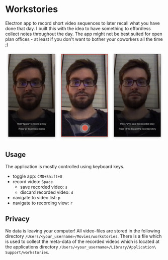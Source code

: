# Workstories

Electron app to record short video sequences to later recall what you have done that day.
I built this with the idea to have something to effordless collect notes throughout the day.
The app might not be best suited for open plan offices - at least if you don't want to bother your coworkers all the time ;)

<img src="./01.png" />

## Usage

The application is mostly controlled using keyboard keys.

- toggle app: `CMD+Shift+U`
- record video: `Space`
  - save recorded video: `s`
  - discard recorded video: `d`
- navigate to video list: `p`
- navigate to recording view: `r`

## Privacy

No data is leaving your computer!
All video-files are stored in the following directory `/Users/<your_username>/Movies/workstories`.
There is a file which is used to collect the meta-data of the recorded videos which is located at the applications directory `/Users/<your_username>/Library/Application\ Support/workstories`.
